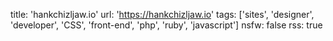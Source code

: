 title: 'hankchizljaw.io'
url: 'https://hankchizljaw.io'
tags: ['sites', 'designer', 'developer', 'CSS', 'front-end', 'php', 'ruby', 'javascript']
nsfw: false
rss: true
